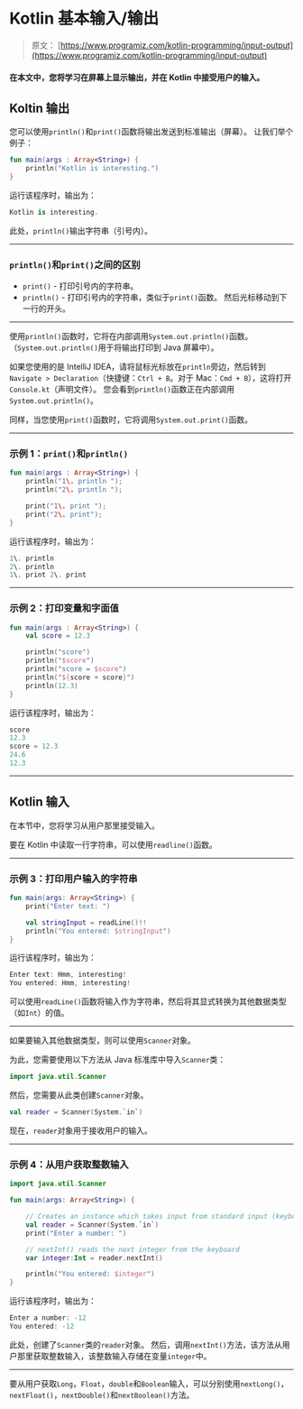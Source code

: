 # Kotlin 基本输入/输出

> 原文： [https://www.programiz.com/kotlin-programming/input-output](https://www.programiz.com/kotlin-programming/input-output)

#### 在本文中，您将学习在屏幕上显示输出，并在 Kotlin 中接受用户的输入。

## Koltin 输出

您可以使用`println()`和`print()`函数将输出发送到标准输出（屏幕）。 让我们举个例子：

```kt
fun main(args : Array<String>) {
    println("Kotlin is interesting.")
}
```

运行该程序时，输出为：

```kt
Kotlin is interesting.

```

此处，`println()`输出字符串（引号内）。

* * *

### `println()`和`print()`之间的区别

*   `print()` - 打印引号内的字符串。
*   `println()` - 打印引号内的字符串，类似于`print()`函数。 然后光标移动到下一行的开头。

* * *

使用`println()`函数时，它将在内部调用`System.out.println()`函数。 （`System.out.println()`用于将输出打印到 Java 屏幕中）。

如果您使用的是 IntelliJ IDEA，请将鼠标光标放在`println`旁边，然后转到`Navigate > Declaration`（快捷键：`Ctrl + B`。对于 Mac：`Cmd + B`），这将打开`Console.kt`（声明文件）。 您会看到`println()`函数正在内部调用`System.out.println()`。

同样，当您使用`print()`函数时，它将调用`System.out.print()`函数。

* * *

### 示例 1：`print()`和`println()`

```kt
fun main(args : Array<String>) {
    println("1\. println ");
    println("2\. println ");

    print("1\. print ");
    print("2\. print");
}
```

运行该程序时，输出为：

```kt
1\. println 
2\. println 
1\. print 2\. print
```

* * *

### 示例 2：打印变量和字面值

```kt
fun main(args : Array<String>) {
    val score = 12.3

    println("score")
    println("$score")
    println("score = $score")
    println("${score + score}")
    println(12.3)
}
```

运行该程序时，输出为：

```kt
score
12.3
score = 12.3
24.6
12.3
```

* * *

## Kotlin 输入

在本节中，您将学习从用户那里接受输入。

要在 Kotlin 中读取一行字符串，可以使用`readline()`函数。

* * *

### 示例 3：打印用户输入的字符串

```kt
fun main(args: Array<String>) {
    print("Enter text: ")

    val stringInput = readLine()!!
    println("You entered: $stringInput")
}
```

运行该程序时，输出为：

```kt
Enter text: Hmm, interesting!
You entered: Hmm, interesting!
```

可以使用`readLine()`函数将输入作为字符串，然后将其显式转换为其他数据类型（如`Int`）的值。

* * *

如果要输入其他数据类型，则可以使用`Scanner`对象。

为此，您需要使用以下方法从 Java 标准库中导入`Scanner`类：

```kt
import java.util.Scanner 
```

然后，您需要从此类创建`Scanner`对象。

```kt
val reader = Scanner(System.`in`) 
```

现在，`reader`对象用于接收用户的输入。

* * *

### 示例 4：从用户获取整数输入

```kt
import java.util.Scanner

fun main(args: Array<String>) {

    // Creates an instance which takes input from standard input (keyboard)
    val reader = Scanner(System.`in`)
    print("Enter a number: ")

    // nextInt() reads the next integer from the keyboard
    var integer:Int = reader.nextInt()

    println("You entered: $integer")
}
```

运行该程序时，输出为：

```kt
Enter a number: -12
You entered: -12
```

此处，创建了`Scanner`类的`reader`对象。 然后，调用`nextInt()`方法，该方法从用户那里获取整数输入，该整数输入存储在变量`integer`中。

* * *

要从用户获取`Long`，`Float`，`double`和`Boolean`输入，可以分别使用`nextLong()`，`nextFloat()`，`nextDouble()`和`nextBoolean()`方法。